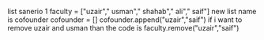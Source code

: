 list sanerio 1
faculty = ["uzair"," usman"," shahab"," ali"," saif"]
new list name is cofounder
cofounder = []
cofounder.append("uzair","saif")
if i want to remove uzair and usman than the code is
faculty.remove("uzair","saif")
